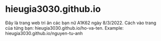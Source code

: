 # hieugia3030.github.io
Đây là trang web tri ân các bạn nữ A1K62 ngày 8/3/2022.
Cách vào trang của từng bạn: hieugia3030.github.io/ho-va-ten. 
Example: hieugia3030.github.io/nguyen-tu-anh
